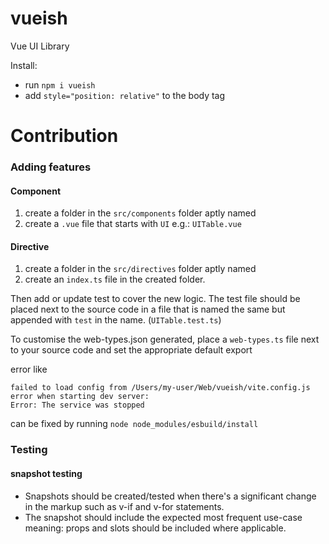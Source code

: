 # vueish
Vue UI Library

Install:
 - run `npm i vueish`
 - add `style="position: relative"` to the body tag

# Contribution

### Adding features

#### Component
 1. create a folder  in the `src/components` folder aptly named
 2. create a `.vue` file that starts with `UI` e.g.: `UITable.vue`

#### Directive
1. create a folder  in the `src/directives` folder aptly named
2. create an `index.ts` file in the created folder.

Then add or update test to cover the new logic. The test file should be placed next to the source code in a file that is named the same but appended with `test` in the name. (`UITable.test.ts`)

To customise the web-types.json generated, place a `web-types.ts` file next to your source code and set the appropriate default export

error like
```text
failed to load config from /Users/my-user/Web/vueish/vite.config.js
error when starting dev server:
Error: The service was stopped
```

can be fixed by running `node node_modules/esbuild/install`

### Testing

#### snapshot testing

 - Snapshots should be created/tested when there's a significant change in the markup such as v-if and v-for statements.
 - The snapshot should include the expected most frequent use-case meaning: props and slots should be included where applicable.
